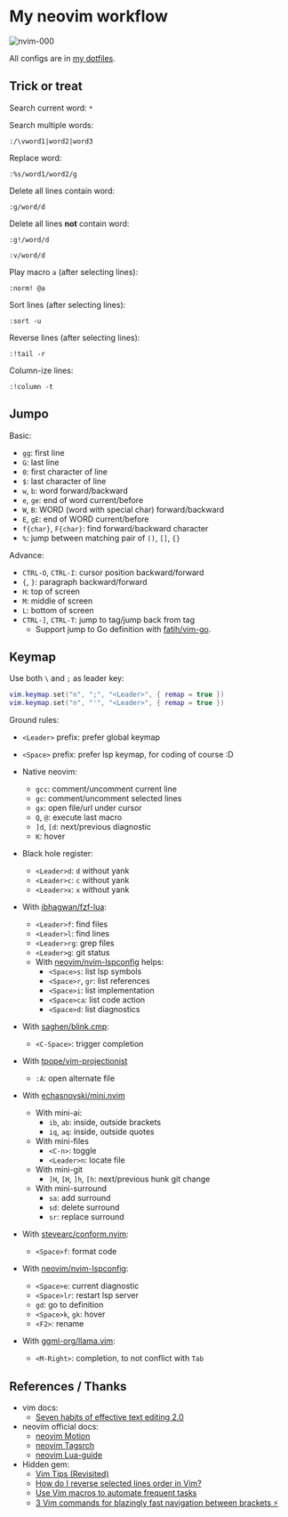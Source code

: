 # My neovim workflow

![nvim-000](https://raw.githubusercontent.com/haunt98/posts-images/main/nvim-000.jxl)

All configs are in [my dotfiles](https://github.com/haunt98/dotfiles).

## Trick or treat

Search current word: `*`

Search multiple words:

```vim
:/\vword1|word2|word3
```

Replace word:

```vim
:%s/word1/word2/g
```

Delete all lines contain word:

```vim
:g/word/d
```

Delete all lines **not** contain word:

```vim
:g!/word/d

:v/word/d
```

Play macro `a` (after selecting lines):

```vim
:norm! @a
```

Sort lines (after selecting lines):

```vim
:sort -u
```

Reverse lines (after selecting lines):

```vim
:!tail -r
```

Column-ize lines:

```vim
:!column -t
```

## Jumpo

Basic:

- `gg`: first line
- `G`: last line
- `0`: first character of line
- `$`: last character of line
- `w`, `b`: word forward/backward
- `e`, `ge`: end of word current/before
- `W`, `B`: WORD (word with special char) forward/backward
- `E`, `gE`: end of WORD current/before
- `f{char}`, `F{char}`: find forward/backward character
- `%`: jump between matching pair of `()`, `[]`, `{}`

Advance:

- `CTRL-O`, `CTRL-I`: cursor position backward/forward
- `{`, `}`: paragraph backward/forward
- `H`: top of screen
- `M`: middle of screen
- `L`: bottom of screen
- `CTRL-]`, `CTRL-T`: jump to tag/jump back from tag
  - Support jump to Go definition with
    [fatih/vim-go](https://github.com/fatih/vim-go).

## Keymap

Use both `\` and `;` as leader key:

```lua
vim.keymap.set("n", ";", "<Leader>", { remap = true })
vim.keymap.set("n", "'", "<Leader>", { remap = true })
```

Ground rules:

- `<Leader>` prefix: prefer global keymap
- `<Space>` prefix: prefer lsp keymap, for coding of course :D

- Native neovim:
  - `gcc`: comment/uncomment current line
  - `gc`: comment/uncomment selected lines
  - `gx`: open file/url under cursor
  - `Q`, `@`: execute last macro
  - `]d`, `[d`: next/previous diagnostic
  - `K`: hover
- Black hole register:
  - `<Leader>d`: `d` without yank
  - `<Leader>c`: `c` without yank
  - `<Leader>x`: `x` without yank

- With [ibhagwan/fzf-lua](https://github.com/ibhagwan/fzf-lua):
  - `<Leader>f`: find files
  - `<Leader>l`: find lines
  - `<Leader>rg`: grep files
  - `<Leader>g`: git status
  - With [neovim/nvim-lspconfig](https://github.com/neovim/nvim-lspconfig)
    helps:
    - `<Space>s`: list lsp symbols
    - `<Space>r`, `gr`: list references
    - `<Space>i`: list implementation
    - `<Space>ca`: list code action
    - `<Space>d`: list diagnostics
- With [saghen/blink.cmp](https://github.com/Saghen/blink.cmp):
  - `<C-Space>`: trigger completion
- With [tpope/vim-projectionist](https://github.com/tpope/vim-projectionist)
  - `:A`: open alternate file
- With [echasnovski/mini.nvim](https://github.com/echasnovski/mini.nvim)
  - With mini-ai:
    - `ib`, `ab`: inside, outside brackets
    - `iq`, `aq`: inside, outside quotes
  - With mini-files
    - `<C-n>`: toggle
    - `<Leader>n`: locate file
  - With mini-git
    - `]H`, `[H`, `]h`, `[h`: next/previous hunk git change
  - With mini-surround
    - `sa`: add surround
    - `sd`: delete surround
    - `sr`: replace surround
- With [stevearc/conform.nvim](https://github.com/stevearc/conform.nvim):
  - `<Space>f`: format code
- With [neovim/nvim-lspconfig](https://github.com/neovim/nvim-lspconfig):
  - `<Space>e`: current diagnostic
  - `<Space>lr`: restart lsp server
  - `gd`: go to definition
  - `<Space>k`, `gk`: hover
  - `<F2>`: rename
- With [ggml-org/llama.vim](https://github.com/ggml-org/llama.vim):
  - `<M-Right>`: completion, to not conflict with `Tab`

## References / Thanks

- vim docs:
  - [Seven habits of effective text editing 2.0](https://moolenaar.net/habits_2007.pdf)
- neovim official docs:
  - [neovim Motion](https://neovim.io/doc/user/motion.html)
  - [neovim Tagsrch](http://neovim.io/doc/user/tagsrch.html)
  - [neovim Lua-guide](https://neovim.io/doc/user/lua-guide.html)
- Hidden gem:
  - [Vim Tips (Revisited)](https://bluz71.github.io/2021/09/10/vim-tips-revisited.html)
  - [How do I reverse selected lines order in Vim?](https://superuser.com/a/189956)
  - [Use Vim macros to automate frequent tasks](https://www.redhat.com/sysadmin/use-vim-macros)
  - [3 Vim commands for blazingly fast navigation between brackets ⚡](https://dev.to/m4xshen/3-vim-commands-for-blazingly-fast-navigation-between-brackets-55kc)

